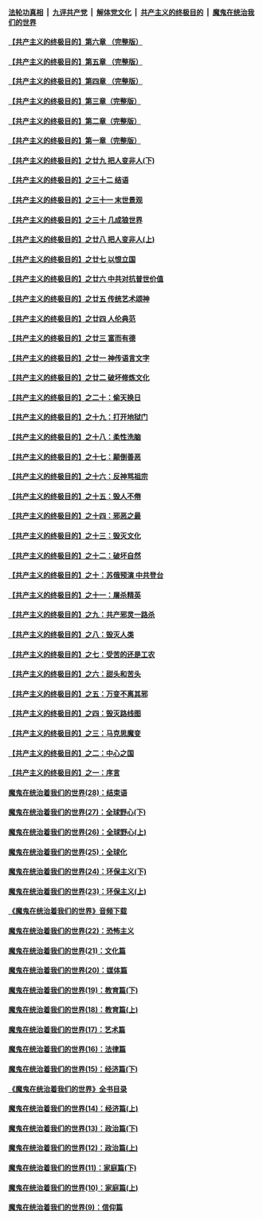 ####  [法轮功真相](../../../../basic/blob/master/README.md?t=05311701) &nbsp;|&nbsp; [九评共产党](../../../../9ping.md/blob/master/README.md?t=05311701) &nbsp;|&nbsp; [解体党文化](../../../../jtdwh.md/blob/master/README.md?t=05311701)  &nbsp;|&nbsp; [共产主义的终极目的](../../../../gczydzjmd.md/blob/master/README.md?t=05311701) &nbsp;|&nbsp; [魔鬼在统治我们的世界](../../../../mgztzwmdsj.md/blob/master/README.md?t=05311701) 

#### [【共产主义的终极目的】第六章 （完整版）](../pages/nsc422/n11428913.md?t=05311701) 

#### [【共产主义的终极目的】第五章 （完整版）](../pages/nsc422/n11428912.md?t=05311701) 

#### [【共产主义的终极目的】第四章 （完整版）](../pages/nsc422/n11428907.md?t=05311701) 

#### [【共产主义的终极目的】第三章（完整版）](../pages/nsc422/n11428848.md?t=05311701) 

#### [【共产主义的终极目的】第二章（完整版）](../pages/nsc422/n11428831.md?t=05311701) 

#### [【共产主义的终极目的】第一章（完整版）](../pages/nsc422/n11417651.md?t=05311701) 

#### [【共产主义的终极目的】之廿九 把人变非人(下)](../pages/nsc422/n11344140.md?t=05311701) 

#### [【共产主义的终极目的】之三十二 结语](../pages/nsc422/n11360535.md?t=05311701) 

#### [【共产主义的终极目的】之三十一 末世景观](../pages/nsc422/n11351129.md?t=05311701) 

#### [【共产主义的终极目的】之三十 几成狼世界](../pages/nsc422/n11348280.md?t=05311701) 

#### [【共产主义的终极目的】之廿八 把人变非人(上)](../pages/nsc422/n11340492.md?t=05311701) 

#### [【共产主义的终极目的】之廿七 以恨立国](../pages/nsc422/n11336944.md?t=05311701) 

#### [【共产主义的终极目的】之廿六 中共对抗普世价值](../pages/nsc422/n11324785.md?t=05311701) 

#### [【共产主义的终极目的】之廿五 传统艺术颂神](../pages/nsc422/n11296396.md?t=05311701) 

#### [【共产主义的终极目的】之廿四 人伦典范](../pages/nsc422/n11296397.md?t=05311701) 

#### [【共产主义的终极目的】之廿三 富而有德](../pages/nsc422/n11283598.md?t=05311701) 

#### [【共产主义的终极目的】之廿一 神传语言文字](../pages/nsc422/n11263265.md?t=05311701) 

#### [【共产主义的终极目的】之廿二 破坏修炼文化](../pages/nsc422/n11245728.md?t=05311701) 

#### [【共产主义的终极目的】之二十：偷天换日](../pages/nsc422/n11238846.md?t=05311701) 

#### [【共产主义的终极目的】之十九：打开地狱门](../pages/nsc422/n11206376.md?t=05311701) 

#### [【共产主义的终极目的】之十八：柔性洗脑](../pages/nsc422/n11199994.md?t=05311701) 

#### [【共产主义的终极目的】之十七：颠倒善恶](../pages/nsc422/n11179782.md?t=05311701) 

#### [【共产主义的终极目的】之十六：反神骂祖宗](../pages/nsc422/n11166798.md?t=05311701) 

#### [【共产主义的终极目的】之十五：毁人不倦](../pages/nsc422/n11166792.md?t=05311701) 

#### [【共产主义的终极目的】之十四：邪恶之最](../pages/nsc422/n11150249.md?t=05311701) 

#### [【共产主义的终极目的】之十三：毁灭文化](../pages/nsc422/n11135227.md?t=05311701) 

#### [【共产主义的终极目的】之十二：破坏自然](../pages/nsc422/n11135214.md?t=05311701) 

#### [【共产主义的终极目的】之十：苏俄预演 中共登台](../pages/nsc422/n11118424.md?t=05311701) 

#### [【共产主义的终极目的】之十一：屠杀精英](../pages/nsc422/n11118442.md?t=05311701) 

#### [【共产主义的终极目的】之九：共产邪灵一路杀](../pages/nsc422/n11114139.md?t=05311701) 

#### [【共产主义的终极目的】之八：毁灭人类](../pages/nsc422/n11108503.md?t=05311701) 

#### [【共产主义的终极目的】之七：受苦的还是工农](../pages/nsc422/n11101809.md?t=05311701) 

#### [【共产主义的终极目的】之六：甜头和苦头](../pages/nsc422/n11096971.md?t=05311701) 

#### [【共产主义的终极目的】之五：万变不离其邪](../pages/nsc422/n11091285.md?t=05311701) 

#### [【共产主义的终极目的】之四：毁灭路线图](../pages/nsc422/n11086284.md?t=05311701) 

#### [【共产主义的终极目的】之三：马克思魔变](../pages/nsc422/n11061941.md?t=05311701) 

#### [【共产主义的终极目的】之二：中心之国](../pages/nsc422/n11047728.md?t=05311701) 

#### [【共产主义的终极目的】之一：序言](../pages/nsc422/n11086077.md?t=05311701) 

#### [魔鬼在统治着我们的世界(28)：结束语](../pages/nsc422/n10936246.md?t=05311701) 

#### [魔鬼在统治着我们的世界(27)：全球野心(下)](../pages/nsc422/n10928319.md?t=05311701) 

#### [魔鬼在统治着我们的世界(26)：全球野心(上)](../pages/nsc422/n10900318.md?t=05311701) 

#### [魔鬼在统治着我们的世界(25)：全球化](../pages/nsc422/n10788205.md?t=05311701) 

#### [魔鬼在统治着我们的世界(24)：环保主义(下)](../pages/nsc422/n10695307.md?t=05311701) 

#### [魔鬼在统治着我们的世界(23)：环保主义(上)](../pages/nsc422/n10688613.md?t=05311701) 

#### [《魔鬼在统治着我们的世界》音频下载](../pages/nsc422/n10635553.md?t=05311701) 

#### [魔鬼在统治着我们的世界(22)：恐怖主义](../pages/nsc422/n10614727.md?t=05311701) 

#### [魔鬼在统治着我们的世界(21)：文化篇](../pages/nsc422/n10597706.md?t=05311701) 

#### [魔鬼在统治着我们的世界(20)：媒体篇](../pages/nsc422/n10586579.md?t=05311701) 

#### [魔鬼在统治着我们的世界(19)：教育篇(下)](../pages/nsc422/n10564808.md?t=05311701) 

#### [魔鬼在统治着我们的世界(18)：教育篇(上)](../pages/nsc422/n10526970.md?t=05311701) 

#### [魔鬼在统治着我们的世界(17)：艺术篇](../pages/nsc422/n10499093.md?t=05311701) 

#### [魔鬼在统治着我们的世界(16)：法律篇](../pages/nsc422/n10485969.md?t=05311701) 

#### [魔鬼在统治着我们的世界(15)：经济篇(下)](../pages/nsc422/n10469975.md?t=05311701) 

#### [《魔鬼在统治着我们的世界》全书目录](../pages/nsc422/n10464261.md?t=05311701) 

#### [魔鬼在统治着我们的世界(14)：经济篇(上)](../pages/nsc422/n10457370.md?t=05311701) 

#### [魔鬼在统治着我们的世界(13)：政治篇(下)](../pages/nsc422/n10448270.md?t=05311701) 

#### [魔鬼在统治着我们的世界(12)：政治篇(上)](../pages/nsc422/n10444576.md?t=05311701) 

#### [魔鬼在统治着我们的世界(11)：家庭篇(下)](../pages/nsc422/n10440961.md?t=05311701) 

#### [魔鬼在统治着我们的世界(10)：家庭篇(上)](../pages/nsc422/n10435448.md?t=05311701) 

#### [魔鬼在统治着我们的世界(9)：信仰篇](../pages/nsc422/n10432159.md?t=05311701) 

